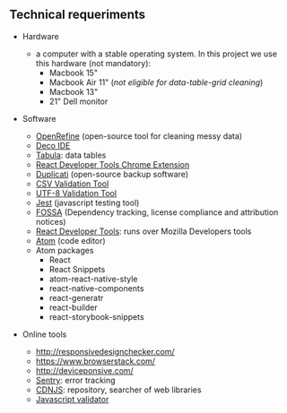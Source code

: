 ## Technical requeriments ##

* Hardware
    - a computer with a stable operating system. In this project we use this hardware (not mandatory):
        - Macbook 15"
        - Macbook Air 11" (_not eligible for data-table-grid cleaning_)
        - Macbook 13"
        - 21" Dell monitor
    
* Software
    - [OpenRefine](http://openrefine.org/) (open-source tool for cleaning messy data)
    - [Deco IDE](https://www.decoide.org/)
    - [Tabula](https://github.com/tabulapdf/tabula): data tables
    - [React Developer Tools Chrome Extension](https://chrome.google.com/webstore/detail/react-developer-tools/fmkadmapgofadopljbjfkapdkoienihi)
    - [Duplicati](https://www.duplicati.com/) (open-source backup software)
    - [CSV Validation Tool](https://github.com/digital-preservation/csv-validator)
    - [UTF-8 Validation Tool](https://github.com/digital-preservation/utf8-validator)
    - [Jest](https://facebook.github.io/jest/en/) (javascript testing tool)
    - [FOSSA](https://fossa.io/) (Dependency tracking, license compliance and attribution notices)
    - [React Developer Tools](https://addons.mozilla.org/en-US/firefox/addon/react-devtools/?src=collection): runs over Mozilla Developers tools
    - [Atom](https://atom.io) (code editor)
    - Atom packages
        - React
        - React Snippets
        - atom-react-native-style
        - react-native-components
        - react-generatr
        - react-builder
        - react-storybook-snippets
* Online tools
    - http://responsivedesignchecker.com/
    - https://www.browserstack.com/
    - http://deviceponsive.com/
    - [Sentry](https://sentry.io/): error tracking
    - [CDNJS](https://cdnjs.com/): repository, searcher of web libraries
    - [Javascript validator](https://validatejavascript.com/)
